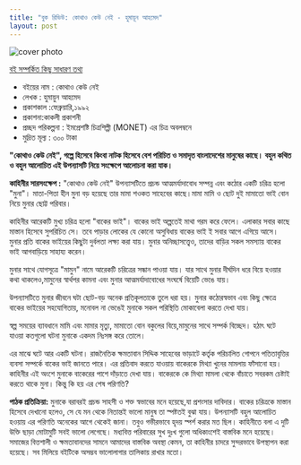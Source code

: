 ```yaml
---
title: "বুক রিভিউ: কোথাও কেউ নেই - হুমায়ূন আহমেদ"
layout: post
--- 
```

![cover photo](https://i.gr-assets.com/images/S/compressed.photo.goodreads.com/books/1346479035l/15961145.jpg)

<ins>বই সম্পর্কিত কিছু সাধারণ তথ্য</ins>
* বইয়ের নাম : কোথাও কেউ নেই 
* লেখক : হুমায়ুন আহমেদ 
* প্রকাশকাল :ফেব্রুয়ারি,১৯৯২
* প্রকাশনা:কাকলী প্রকাশনী
* প্রচ্ছদ পরিকল্পনা : ইমপ্রেশষ্টি চিত্রশিল্পী (MONET) এর চিত্র অবলম্বনে
* মুদ্রিত মূল্য : ৩০০ টাকা


__"কোথাও কেউ নেই", গল্পে হিসেবে কিংবা নাটক হিসেবে বেশ পরিচিত ও সমাদৃত বাংলাদেশের মানুষের কাছে। বহুল কথিত ও বহুল আলোচিত এই উপন্যাসটি নিয়ে সংক্ষেপে আলোচনা করা যাক।__





**কাহিনীর সারসংক্ষেপ :** "কোথাও কেউ নেই" উপন্যাসটিতে প্রচন্ড আত্মমর্যাদাবোধ সম্পন্ন এবং কঠোর একটি চরিত্র হলো "মুনা"। মাতা-পিতা হীন মুনা বড় হয়েছে তার মামা শওকত সাহেবের কাছে।মামা মামি ও ছোট দুই মামাতো ভাই বোন নিয়ে মুনার ছোট্ট পরিবার। 

কাহিনীর আরেকটি মুখ্য চরিত্র হলো "বাকের ভাই"। বাকের ভাই অল্পতেই মাথা গরম করে ফেলে। এলাকার সবার কাছে মাস্তান হিসেবে সুপরিচিত সে। তবে পাড়ার লোকের যে কোনো অসুবিধায় বাকের ভাই ই সবার আগে এগিয়ে আসে। মুনার প্রতি বাকের ভাইয়ের কিছুটা দুর্বলতা লক্ষ্য করা যায়। মুনার অনিচ্ছাসত্ত্বেও, তাদের বাড়ির সকল সমস্যায় বাকের ভাই আগবাড়িয়ে সাহায্য করেন। 

মুনার সাথে যোগসূত্রে "মামুন" নামে আরেকটি চরিত্রের সন্ধান পাওয়া যায়। যার সাথে মুনার দীর্ঘদিন ধরে বিয়ে হওয়ার কথা থাকলেও,মামুনের স্বার্থপর কামনা এবং মুনার আত্মমর্যাদাবোধের সংঘর্ষে বিয়েটি ভেঙে যায়। 

উপন্যাসটিতে মুনার জীবনে ঘটা ছোট-বড় অনেক প্রতিকূলতাকে তুলে ধরা হয়। মুনার কঠোরস্বভাব এবং কিছু ক্ষেত্রে বাকের ভাইয়ের সহযোগিতায়, মনোবল না ভেঙেই মুনাকে সকল পরিস্থিতি মোকাবেলা করতে দেখা যায়। 

স্বল্প সময়ের ব্যাবধানে মামি এবং মামার মৃত্যু, মামাতো বোন বকুলের বিয়ে,মামুনের সাথে সম্পর্ক বিচ্ছেদ। হঠাৎ ঘটে যাওয়া কতগুলো ঘটনা মুনাকে একদম নিঃসঙ্গ করে তোলে। 

এর মাঝে ঘটে আর একটি ঘটনা। রাজনৈতিক ক্ষমতাবান সিদ্দিক সাহেবের ভাড়াটে কর্তৃক পরিচালিত গোপনে পতিতাবৃত্তির ব্যবসা সম্পর্কে বাকের ভাই জানতে পারে। এর প্রতিবাদ করতে যাওয়ায় বাকেরকে মিথ্যা খুনের মামলায় ফাঁসানো হয়। কাহিনীর এই অংশে মুনাকে বাকেরের পাশে দাঁড়াতে দেখা যায়। বাকেরকে কে মিথ্যা মামলা থেকে বাঁচাতে সবরকম চেষ্টাই করতে থাকে মুনা।
কিন্তু কি হয় এর শেষ পরিণতি? 

**পাঠক প্রতিক্রিয়া:** মুনাকে বরাবরই প্রচন্ড সাহসী ও শক্ত স্বভাবের মনে হয়েছে,যা প্রশংসার দাবিদার। বাকের চরিত্রকে মাস্তান হিসেবে দেখানো হলেও, সে যে মন থেকে নিতান্তই ভালো মানুষ তা স্পষ্টতই বুঝা যায়। উপন্যাসটি বহুল আলোচিত হওয়ায় এর পরিণতি অনেকের আগে থেকেই জানা। তবুও গভীরভাবে হৃদয় স্পর্শ করার মত ছিল।
কাহিনীতে বলা এ দুটি উক্তি ছাড়া মোটামুটি সবই ভালো লেগেছে। মধ্যবিত্ত পরিবারের সুখ দুঃখ গুলো অধিকাংশেই বাস্তবিক মনে হয়েছে। সমাজের বিত্তশালী ও ক্ষমতাবানদের সামনে আমাদের বাস্তবিক অবস্থা কেমন, তা কাহিনীর চাদরে সুন্দরভাবে উপস্থাপন করা হয়েছে।
সব মিলিয়ে বইটিকে অসম্ভব ভালোলাগার তালিকায় রাখার মতো।

